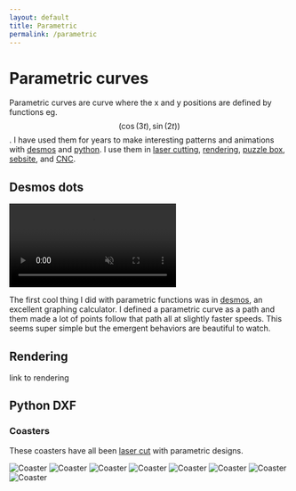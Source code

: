 ```yaml
---
layout: default
title: Parametric
permalink: /parametric
---
```


# Parametric curves
Parametric curves are curve where the x and y positions are defined by functions eg. $$(\cos(3t),\sin(2t))$$. I have used them for years to make interesting patterns and animations with [desmos](https://www.desmos.com/calculator) and [python](/sebsite/python). I use them in [laser cutting](/sebsite/laser), [rendering](/sebsite/rendering), [puzzle box](/sebsite/puzzlebox), [sebsite](/sebsite/sebsite), and [CNC](/sebsite/cnc).

## Desmos dots
<div class="clearfix">
    <video autoplay loop muted playsinline src="/sebsite/images/desmosdots1.mp4" class="rightfloat"></video>
    <p>The first cool thing I did with parametric functions was in <a href="https://www.desmos.com/calculator">desmos</a>, an excellent graphing calculator. I defined a parametric curve as a path and them made a lot of points follow that path all at slightly faster speeds. This seems super simple but the emergent behaviors are beautiful to watch.</p>
</div>

## Rendering 
link to rendering


## Python DXF

### Coasters
These coasters have all been [laser cut](/sebsite/laser) with parametric designs.
<div class="gallery" > 
    <img alt="Coaster" src="/sebsite/images/coaster1.jpg" class="gallery__img">
    <img alt="Coaster" src="/sebsite/images/coaster2.jpg" class="gallery__img">
    <img alt="Coaster" src="/sebsite/images/coaster3.jpg" class="gallery__img">
    <img alt="Coaster" src="/sebsite/images/coaster4.jpg" class="gallery__img">
    <img alt="Coaster" src="/sebsite/images/coaster5.jpg" class="gallery__img">
    <img alt="Coaster" src="/sebsite/images/coaster6.jpg" class="gallery__img">
    <img alt="Coaster" src="/sebsite/images/coaster7.jpg" class="gallery__img">
    <img alt="Coaster" src="/sebsite/images/coaster8.jpg" class="gallery__img">
</div>